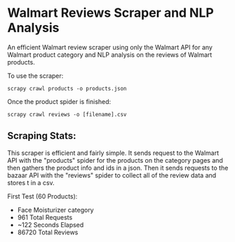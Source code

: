 # Walmart Reviews Scraper and NLP Analysis
An efficient Walmart review scraper using only the Walmart API for any Walmart product category and NLP analysis on the reviews of Walmart products.

To use the scraper:
```
scrapy crawl products -o products.json
```

Once the product spider is finished:
```
scrapy crawl reviews -o [filename].csv
```

## Scraping Stats:

This scraper is efficient and fairly simple. It sends request to the Walmart API with the "products" spider for the products on the category pages and then gathers the product info and ids in a json. Then it sends requests to the bazaar API with the "reviews" spider to collect all of the review data and stores t in a csv.

First Test (60 Products):
- Face Moisturizer category
- 961 Total Requests
- ~122 Seconds Elapsed
- 86720 Total Reviews
